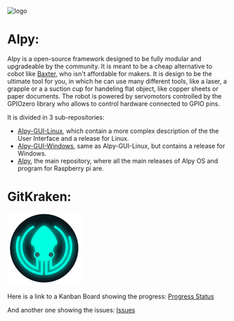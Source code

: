![logo](https://user-images.githubusercontent.com/68387582/146513119-c273cd80-d061-4c49-ae01-59ce25b49029.jpg)

# AIpy:

AIpy is a open-source framework designed to be fully modular and upgradeable by the community. It is meant to be a cheap alternative to cobot like [Baxter](<https://en.wikipedia.org/wiki/Baxter_(robot)>), who isn't affordable for makers. It is design to be the ultimate tool for you, in which he can use many different tools, like a laser, a grapple or a a suction cup for handeling flat object, like copper sheets or paper documents.
The robot is powered by servomotors controlled by the GPIOzero library who allows to control hardware connected to GPIO pins.

It is divided in 3 sub-repositories:

- [AIpy-GUI-Linux](https://github.com/integrated-circuit/AIpy-GUI), which contain a more complex description of the the User Interface and a release for Linux.
- [AIpy-GUI-Windows](https://github.com/integrated-circuit/AIpy-GUI-Windows), same as AIpy-GUI-Linux, but contains a release for Windows.
- [AIpy](https://github.com/integrated-circuit/AIpy), the main repository, where all the main releases of AIpy OS and program for Raspberry pi are.

# GitKraken:

![logo](https://github.com/integrated-circuit/AIpy/blob/main/t%C3%A9l%C3%A9chargement.png)

Here is a link to a Kanban Board showing the progress: [Progress Status](https://app.gitkraken.com/glo/board/Ybxq2Ya-VQBH5mfJ)

And another one showing the issues: [Issues](https://app.gitkraken.com/glo/board/Yb9nt4a-VQBH5uwk)
